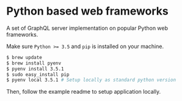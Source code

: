 # Python based web frameworks

A set of GraphQL server implementation on popular Python web frameworks.

Make sure `Python >= 3.5` and `pip` is installed on your machine.

``` bash
$ brew update
$ brew install pyenv
$ pyenv install 3.5.1
$ sudo easy_install pip
$ pyenv local 3.5.1 # Setup locally as standard python version
```

Then, follow the example readme to setup application locally.
